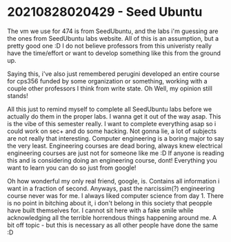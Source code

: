 # 20210828020429 - Seed Ubuntu

The vm we use for 474 is from SeedUbuntu, and the labs i'm guessing are the ones from
SeedUbuntu labs website. All of this is an assumption, but a pretty good one :D I do not
believe professors from this univeristy really have the time/effort or want to develop
something like this from the ground up.

Saying this, i've also just remembered perugini developed an entire course for cps356
funded by some organization or something, working with a couple other professors I think
from write state. Oh Well, my opinion still stands!

All this just to remind myself to complete all SeedUbuntu labs before we actually do them
in the proper labs. I wanna get it out of the way asap. This is the vibe of this semester
really. I want to complete everything asap so i could work on sec+ and do some hacking.
Not gonna lie, a lot of subjects are not really that interesting. Computer engineering is
a boring major to say the very least. Engineering courses are dead boring, always knew
electrical engineering courses are just not for someone like me :D If anyone is reading
this and is considering doing an engineering course, dont! Everything you want to learn
you can do so just from google!

Oh how wonderful my only real friend, google, is. Contains all information i want in a
fraction of second. Anyways, past the narcissim(?) engineering course never was for me.
I always liked computer science from day 1. There is no point in bitching about it, i
don't belong in this society that peopple have built themselves for. I cannot sit here
with a fake smile while acknowledging all the terrible horrendous things happening around
me. A bit off topic - but this is necessary as all other people have done the same :D
